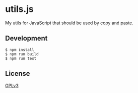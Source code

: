 # utils.js

My utils for JavaScript that should be used by copy and paste.

## Development

```
$ npm install
$ npm run build
$ npm run test
```

## License

[GPLv3](LICENSE)
